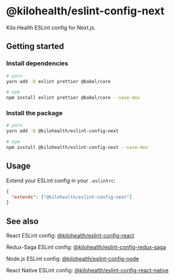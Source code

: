 # @kilohealth/eslint-config-next

Kilo.Health ESLint config for Next.js.

## Getting started

### Install dependencies

```bash
# yarn
yarn add -D eslint prettier @babel/core

# npm
npm install eslint prettier @babel/core --save-dev
```

### Install the package

```bash
# yarn
yarn add -D @kilohealth/eslint-config-next

# npm
npm install @kilohealth/eslint-config-next --save-dev
```

## Usage

Extend your ESLint config in your `.eslintrc`:

```json
{
  "extends": ["@kilohealth/eslint-config-next"]
}
```

## See also

React ESLint config:
[@kilohealth/eslint-config-react](https://npm.im/@kilohealth/eslint-config-react)

Redux-Saga ESLint config:
[@kilohealth/eslint-config-redux-saga](https://npm.im/@kilohealth/eslint-config-redux-saga)

Node.js ESLint config:
[@kilohealth/eslint-config-node](https://npm.im/@kilohealth/eslint-config-node)

React Native ESLint config:
[@kilohealth/eslint-config-react-native](https://npm.im/@kilohealth/eslint-config-react-native)
